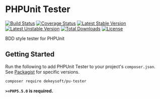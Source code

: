 # PHPUnit Tester

[![Build Status](https://travis-ci.org/dekeysoft/pu-tester.svg?branch=master)](https://travis-ci.org/dekeysoft/pu-tester)
[![Coverage Status](https://coveralls.io/repos/github/dekeysoft/pu-tester/badge.svg?branch=master)](https://coveralls.io/github/dekeysoft/pu-tester?branch=master)
[![Latest Stable Version](https://poser.pugx.org/dekeysoft/pu-tester/v/stable)](https://packagist.org/packages/dekeysoft/pu-tester)
[![Latest Unstable Version](https://poser.pugx.org/dekeysoft/pu-tester/v/unstable)](https://packagist.org/packages/dekeysoft/pu-tester)
[![Total Downloads](https://poser.pugx.org/dekeysoft/pu-tester/downloads)](https://packagist.org/packages/dekeysoft/pu-tester)
[![License](https://poser.pugx.org/dekeysoft/pu-tester/license)](https://packagist.org/packages/dekeysoft/pu-tester)

BDD style tester for PHPUnit

## Getting Started

Run the following to add PHPUnit Tester to your project's `composer.json`. See [Packagist](https://packagist.org/packages/dekeysoft/pu-tester) for specific versions.

```bash
composer require dekeysoft/pu-tester
```

**`>=PHP5.5.0` is required.**

